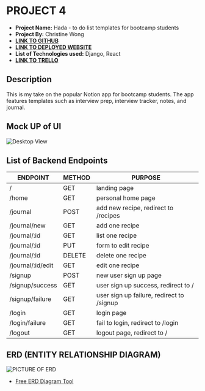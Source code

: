 # PROJECT 4

- **Project Name:** Hada - to do list templates for bootcamp students
- **Project By:** Christine Wong
- [**LINK TO GITHUB**](https://github.com/cwon07/project4)
- [**LINK TO DEPLOYED WEBSITE**](https://ga-project-4.onrender.com)
- **List of Technologies used:** Django, React
- [**LINK TO TRELLO**](https://trello.com/b/oOg79Pqy/project-4)

## Description

This is my take on the popular Notion app for bootcamp students. The app features templates such as interview prep, interview tracker, notes, and journal. 

## Mock UP of UI
 ![Desktop View](https://imgur.com/a/F90pTn4g) 




## List of Backend Endpoints
| ENDPOINT | METHOD | PURPOSE |
|----------|--------|---------|
| / | GET | landing page |
| /home | GET | personal home page |
| /journal | POST | add new recipe, redirect to /recipes
| /journal/new | GET | add one recipe |
| /journal/:id | GET | list one recipe |
| /journal/:id | PUT | form to edit recipe | 
| /journal/:id | DELETE | delete one recipe |
| /journal/:id/edit | GET | edit one recipe |
| /signup | POST | new user sign up page |
| /signup/success | GET | user sign up success, redirect to / |
| /signup/failure | GET | user sign up failure, redirect to /signup |
| /login | GET | login page |
| /login/failure | GET | fail to login, redirect to /login
| /logout | GET | logout page, redirect to / |

## ERD (ENTITY RELATIONSHIP DIAGRAM)

![PICTURE OF ERD](/public/images/ERDv1.png)

- [Free ERD Diagram Tool](https://dbdiagram.io/home)